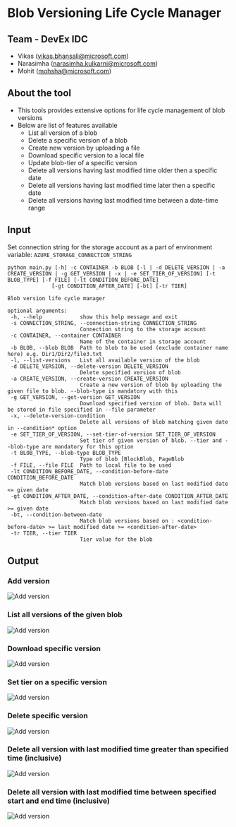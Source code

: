 # Blob Versioning Life Cycle Manager

## Team - DevEx IDC
 - Vikas (vikas.bhansali@microsoft.com)
 - Narasimha (narasimha.kulkarni@microsoft.com)
 - Mohit (mohsha@microsoft.com)
 
## About the tool
 - This tools provides extensive options for life cycle management of blob versions
 - Below are list of features available 
    - List all version of a blob
    - Delete a specific version of a blob
    - Create new version by uploading a file
    - Download specific version to a local file
    - Update blob-tier of a specific version
    - Delete all versions having last modified time older then a specific date
    - Delete all versions having last modified time later then a specific date
    - Delete all versions having last modified time between a date-time range
   
## Input
 
Set connection string for the storage account as a part of environment variable: `AZURE_STORAGE_CONNECTION_STRING`
 ```
python main.py [-h] -c CONTAINER -b BLOB [-l | -d DELETE_VERSION | -a CREATE_VERSION | -g GET_VERSION | -x | -e SET_TIER_OF_VERSION] [-t BLOB_TYPE] [-f FILE] [-lt CONDITION_BEFORE_DATE]
               [-gt CONDITION_AFTER_DATE] [-bt] [-tr TIER]

Blob version life cycle manager

optional arguments:
  -h, --help            show this help message and exit
  -s CONNECTION_STRING, --connection-string CONNECTION_STRING
                        Connection string to the storage account
  -c CONTAINER, --container CONTAINER
                        Name of the container in storage account
  -b BLOB, --blob BLOB  Path to blob to be used (exclude container name here) e.g. Dir1/Dir2/file3.txt
  -l, --list-versions   List all available version of the blob
  -d DELETE_VERSION, --delete-version DELETE_VERSION
                        Delete specified version of blob
  -a CREATE_VERSION, --create-version CREATE_VERSION
                        Create a new version of blob by uploading the given file to blob. --blob-type is mandatory with this
  -g GET_VERSION, --get-version GET_VERSION
                        Download specified version of blob. Data will be stored in file specified in --file parameter
  -x, --delete-version-condition
                        Delete all versions of blob matching given date in --condition* option
  -e SET_TIER_OF_VERSION, --set-tier-of-version SET_TIER_OF_VERSION
                        Set tier of given version of blob. --tier and --blob-type are mandatory for this option
  -t BLOB_TYPE, --blob-type BLOB_TYPE
                        Type of blob [BlockBlob, PageBlob
  -f FILE, --file FILE  Path to local file to be used
  -lt CONDITION_BEFORE_DATE, --condition-before-date CONDITION_BEFORE_DATE
                        Match blob versions based on last modified date <= given date
  -gt CONDITION_AFTER_DATE, --condition-after-date CONDITION_AFTER_DATE
                        Match blob versions based on last modified date >= given date
  -bt, --condition-between-date
                        Match blob versions based on : <condition-before-date> >= last modified date >= <condition-after-date>
  -tr TIER, --tier TIER
                        Tier value for the blob

```

 ## Output 
 
 ### Add version
 ![Add version](https://github.com/mohsha-msft/xstorehackathon/blob/devex-idc/lcm-blob-versioning-problem/lcm-blob-versioning-problem/output/create.png?raw=true)
 
 ### List all versions of the given blob
 ![Add version](https://github.com/mohsha-msft/xstorehackathon/blob/devex-idc/lcm-blob-versioning-problem/lcm-blob-versioning-problem/output/list.png?raw=true)
 
  ### Download specific version
 ![Add version](https://github.com/mohsha-msft/xstorehackathon/blob/devex-idc/lcm-blob-versioning-problem/lcm-blob-versioning-problem/output/download.png?raw=true)
 
   ### Set tier on a specific version
 ![Add version](https://github.com/mohsha-msft/xstorehackathon/blob/devex-idc/lcm-blob-versioning-problem/lcm-blob-versioning-problem/output/set_tier.png?raw=true)
 
 ### Delete specific version
 ![Add version](https://github.com/mohsha-msft/xstorehackathon/blob/devex-idc/lcm-blob-versioning-problem/lcm-blob-versioning-problem/output/delete.png?raw=true)
 
  ### Delete all version with last modified time greater than specified time (inclusive)
 ![Add version](https://github.com/mohsha-msft/xstorehackathon/blob/devex-idc/lcm-blob-versioning-problem/lcm-blob-versioning-problem/output/delete_greater_than.png?raw=true)
 
  ### Delete all version with last modified time between specified start and end time (inclusive)
 ![Add version](https://github.com/mohsha-msft/xstorehackathon/blob/devex-idc/lcm-blob-versioning-problem/lcm-blob-versioning-problem/output/delete_between.png?raw=true)
 